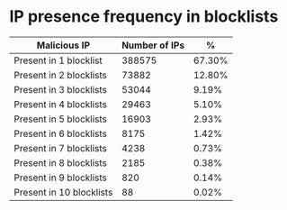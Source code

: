 # IP presence frequency in blocklists
| Malicious IP | Number of IPs | % |
|----|----|----|
| Present in 1 blocklist | 388575 | 67.30% |
| Present in 2 blocklists | 73882 | 12.80% |
| Present in 3 blocklists | 53044 | 9.19% |
| Present in 4 blocklists | 29463 | 5.10% |
| Present in 5 blocklists | 16903 | 2.93% |
| Present in 6 blocklists | 8175 | 1.42% |
| Present in 7 blocklists | 4238 | 0.73% |
| Present in 8 blocklists | 2185 | 0.38% |
| Present in 9 blocklists | 820 | 0.14% |
| Present in 10 blocklists | 88 | 0.02% |
